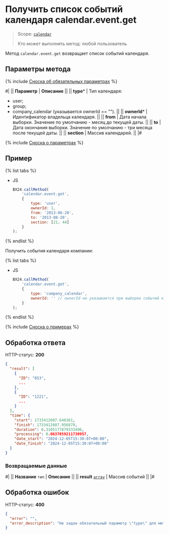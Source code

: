 # Получить список событий календаря calendar.event.get

> Scope: [`calendar`](../scopes/permissions.md)
>
> Кто может выполнять метод: любой пользователь

Метод `calendar.event.get` возвращает список событий календаря.

## Параметры метода

{% include [Сноска об обязательных параметрах](../../_includes/required.md) %}

#|
|| **Параметр** | **Описание** ||
|| **type*** | Тип календаря: 
- user; 
- group;
- company_calendar (указывается ownerId == ""). ||
|| **ownerId*** | Идентификатор владельца календаря. ||
|| **from** | Дата начала выборки. Значение по умолчанию - месяц до текущей даты. ||
|| **to** | Дата окончания выборки. Значение по умолчанию - три месяца после текущей даты. ||
|| **section** | Массив календарей. ||
|#

{% include [Сноска о параметрах](../../_includes/required.md) %}

## Пример

{% list tabs %}

- JS

    ```js
    BX24.callMethod(
        'calendar.event.get',
        {
            type: 'user',
            ownerId: 1,
            from: '2013-06-20',
            to: '2013-08-20',
            section: [21, 44]
        }
    );
    ```

{% endlist %}

Получить события календаря компании:

{% list tabs %}

- JS

    ```js
    BX24.callMethod(
        'calendar.event.get',
        {
            type: 'company_calendar',
            ownerId: '' // ownerId не указывается при выборке событий календаря компании. Он пустой для всех событий такого типа.
        }
    );
    ```

{% endlist %}

{% include [Сноска о примерах](../../_includes/examples.md) %}

## Обработка ответа

HTTP-статус: **200**

```json
{
  "result": [
    {
      "ID": "853",
      ...
    },
    {
      "ID": "1221",
      ...
    }
  ],
  "time": {
    "start": 1733412607.646361,
    "finish": 1733412607.956879,
    "duration": 0.3105177879333496,
    "processing": 0.0637059211730957,
    "date_start": "2024-12-05T15:30:07+00:00",
    "date_finish": "2024-12-05T15:30:07+00:00"
  }
}
```

### Возвращаемые данные

#|
|| **Название**
`тип` | **Описание** ||
|| **result**
[`array`](../data-types.md) | Массив событий ||
|#

## Обработка ошибок

HTTP-статус: **400**

```json
{
  "error": "",
  "error_description": "Не задан обязательный параметр \"type\" для метода \"calendar.event.get\""
}
```